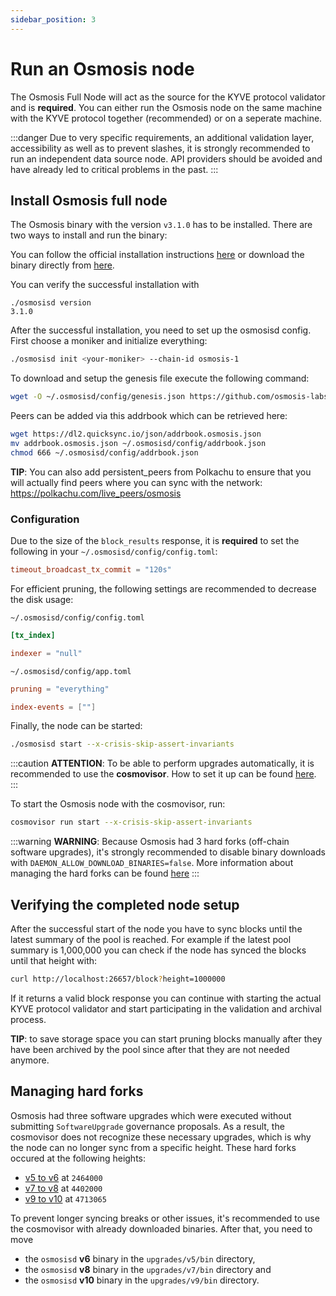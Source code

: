 ```yaml
---
sidebar_position: 3
---
```


# Run an Osmosis node

The Osmosis Full Node will act as the source for the KYVE protocol validator and is **required**. You can either run the Osmosis node on the same machine with the KYVE protocol together (recommended) or on a seperate machine.

:::danger
Due to very specific requirements, an additional validation layer, accessibility as well as to prevent slashes, it is strongly recommended to run an independent data source node. API providers should be avoided and have already led to critical problems in the past.
:::

## Install Osmosis full node

The Osmosis binary with the version `v3.1.0` has to be installed. There are two ways to install and run the binary:

You can follow the official installation instructions [here](https://docs.osmosis.zone/networks/join-mainnet) or download the binary directly from [here](https://github.com/osmosis-labs/osmosis/releases/tag/v3.1.0).

You can verify the successful installation with

```
./osmosisd version
3.1.0
```

After the successful installation, you need to set up the osmosisd config. First choose a moniker and initialize everything:

```bash
./osmosisd init <your-moniker> --chain-id osmosis-1
```

To download and setup the genesis file execute the following command:

```bash
wget -O ~/.osmosisd/config/genesis.json https://github.com/osmosis-labs/networks/raw/main/osmosis-1/genesis.json
```

Peers can be added via this addrbook which can be retrieved here:

```bash
wget https://dl2.quicksync.io/json/addrbook.osmosis.json
mv addrbook.osmosis.json ~/.osmosisd/config/addrbook.json
chmod 666 ~/.osmosisd/config/addrbook.json
```

**TIP**: You can also add persistent_peers from Polkachu to ensure that you will actually find peers where you can sync with the network: https://polkachu.com/live_peers/osmosis

### Configuration
Due to the size of the `block_results` response, it is __required__ to set the following in your `~/.osmosisd/config/config.toml`:

```toml
timeout_broadcast_tx_commit = "120s"
```

For efficient pruning, the following settings are recommended to decrease the disk usage:

`~/.osmosisd/config/config.toml`

```toml
[tx_index]

indexer = "null"
```

`~/.osmosisd/config/app.toml`

```toml
pruning = "everything"

index-events = [""]
```

Finally, the node can be started:

```bash
./osmosisd start --x-crisis-skip-assert-invariants
```

:::caution
**ATTENTION**: To be able to perform upgrades automatically, it is recommended to use the <strong>cosmovisor</strong>. How to set it up can be found [here](https://docs.osmosis.zone/networks/join-mainnet#set-up-cosmovisor).
:::

To start the Osmosis node with the cosmovisor, run:

```bash
cosmovisor run start --x-crisis-skip-assert-invariants
```

:::warning
**WARNING**: Because Osmosis had 3 hard forks (off-chain software upgrades), it's strongly recommended to disable binary downloads with `DAEMON_ALLOW_DOWNLOAD_BINARIES=false`. More information about managing the hard forks can be found [here](#managing-hard-forks)
:::


## Verifying the completed node setup

After the successful start of the node you have to sync blocks until the latest summary of the pool is reached. For example
if the latest pool summary is 1,000,000 you can check if the node has synced the blocks until
that height with:

```bash
curl http://localhost:26657/block?height=1000000
```

If it returns a valid block response you can continue with starting the actual KYVE protocol validator
and start participating in the validation and archival process.

**TIP**: to save storage space you can start pruning blocks manually after they have been archived
by the pool since after that they are not needed anymore.

## Managing hard forks

Osmosis had three software upgrades which were executed without submitting `SoftwareUpgrade` governance proposals. As a result, the cosmovisor does not recognize these necessary upgrades, which is why the node can no longer sync from a specific height. These hard forks occured at the following heights:

- [v5 to v6](https://www.mintscan.io/osmosis/proposals/103) at `2464000` 
- [v7 to v8](https://www.mintscan.io/osmosis/proposals/228) at `4402000` 
- [v9 to v10](https://github.com/osmosis-labs/osmosis/blob/main/networks/osmosis-1/upgrades/v10/guide.md) at `4713065`

To prevent longer syncing breaks or other issues, it's recommended to use the cosmovisor with already downloaded binaries. After that, you need to move 
- the `osmosisd` <strong>v6</strong> binary in the `upgrades/v5/bin` directory,
- the `osmosisd` <strong>v8</strong> binary in the `upgrades/v7/bin` directory and 
- the `osmosisd` <strong>v10</strong> binary in the `upgrades/v9/bin` directory.

